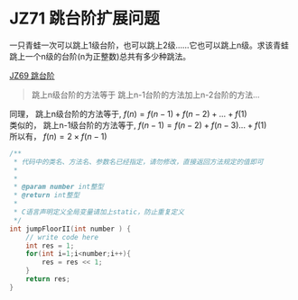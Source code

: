 # JZ71 跳台阶扩展问题

一只青蛙一次可以跳上1级台阶，也可以跳上2级……它也可以跳上n级。求该青蛙跳上一个n级的台阶(n为正整数)总共有多少种跳法。  

[JZ69 跳台阶](./jumpFloor.md)  
> 跳上n级台阶的方法等于 跳上n-1台阶的方法加上n-2台阶的方法...

同理， 跳上n级台阶的方法等于, $f(n)=f(n-1)+f(n-2)+...+f(1)$  
类似的， 跳上n-1级台阶的方法等于, $f(n-1)=f(n-2)+f(n-3)...+f(1)$  
所以有， $f(n)=2 \times f(n-1)$

```c
/**
 * 代码中的类名、方法名、参数名已经指定，请勿修改，直接返回方法规定的值即可
 *
 * 
 * @param number int整型 
 * @return int整型
 *
 * C语言声明定义全局变量请加上static，防止重复定义
 */
int jumpFloorII(int number ) {
    // write code here
    int res = 1;
    for(int i=1;i<number;i++){
        res = res << 1;
    }
    return res; 
}
```
